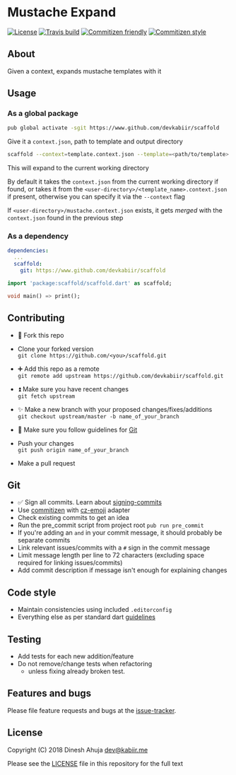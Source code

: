 # Mustache Expand

[![License](https://img.shields.io/github/license/devkabiir/scaffold.svg)][LICENSE]
[![Travis build](https://img.shields.io/travis/com/devkabiir/scaffold.svg)][repo]
[![Commitizen friendly](https://img.shields.io/badge/commitizen-friendly-brightgreen.svg)][commitizen]
[![Commitizen style](https://img.shields.io/badge/commitizen--style-emoji-brightgreen.svg)][cz-emoji]

## About

Given a context, expands mustache templates with it

## Usage

### As a global package

```sh
pub global activate -sgit https://www.github.com/devkabiir/scaffold
```

Give it a `context.json`, path to template and output directory

```sh
scaffold --context=template.context.json --template=<path/to/template> .
```

This will expand to the current working directory

By default it takes the `context.json` from the current working directory if found,
or takes it from the `<user-directory>/<template_name>.context.json` if present, otherwise
you can specify it via the `--context` flag

If `<user-directory>/mustache.context.json` exists, it gets _merged_ with the `context.json` found in
the previous step

### As a dependency

```yaml
dependencies:
  ...
  scaffold:
    git: https://www.github.com/devkabiir/scaffold
```

```dart
import 'package:scaffold/scaffold.dart' as scaffold;

void main() => print();

```

## Contributing

- :fork_and_knife: Fork this repo
- Clone your forked version  
  `git clone https://github.com/<you>/scaffold.git`

- :heavy_plus_sign: Add this repo as a remote  
  `git remote add upstream https://github.com/devkabiir/scaffold.git`

- :arrow_double_up: Make sure you have recent changes  
  `git fetch upstream`

- :sparkles: Make a new branch with your proposed changes/fixes/additions  
  `git checkout upstream/master -b name_of_your_branch`

- :bookmark_tabs: Make sure you follow guidelines for [Git](#git)
- Push your changes  
  `git push origin name_of_your_branch`

- Make a pull request

## Git

- :white_check_mark: Sign all commits. Learn about [signing-commits]
- Use [commitizen] with [cz-emoji] adapter
- Check existing commits to get an idea
- Run the pre_commit script from project root `pub run pre_commit`
- If you're adding an `and` in your commit message, it should probably be separate commits
- Link relevant issues/commits with a `#` sign in the commit message
- Limit message length per line to 72 characters (excluding space required for linking issues/commits)
- Add commit description if message isn't enough for explaining changes

## Code style

- Maintain consistencies using included `.editorconfig`
- Everything else as per standard dart [guidelines]

## Testing

- Add tests for each new addition/feature
- Do not remove/change tests when refactoring
  - unless fixing already broken test.

## Features and bugs

Please file feature requests and bugs at the [issue-tracker].

## License

Copyright (C) 2018 Dinesh Ahuja <dev@kabiir.me>

Please see the [LICENSE] file in this repository for the full text

[repo]: https://github.com/devkabiir/scaffold
[guidelines]: https://www.dartlang.org/guides/language/effective-dart/style
[commitizen]: http://commitizen.github.io/cz-cli/
[cz-emoji]: https://github.com/ngryman/cz-emoji
[signing-commits]: https://help.github.com/articles/signing-commits/
[issue-tracker]: https://www.github.com/devkabiir/scaffold/issues
[LICENSE]: https://github.com/devkabiir/scaffold/blob/master/LICENSE
